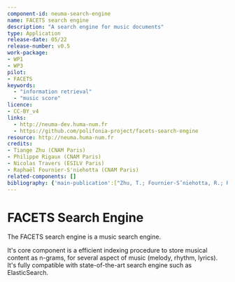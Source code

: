 ```yaml
---
component-id: neuma-search-engine
name: FACETS search engine
description: "A search engine for music documents"
type: Application
release-date: 05/22
release-number: v0.5
work-package:
- WP1 
- WP3
pilot:
- FACETS
keywords:
  - "information retrieval"
  - "music score"
licence:
- CC-BY_v4
links: 
  - http://neuma-dev.huma-num.fr
  - https://github.com/polifonia-project/facets-search-engine
resource: http://neuma.huma-num.fr
credits: 
- Tiange Zhu (CNAM Paris)
- Philippe Rigaux (CNAM Paris)
- Nicolas Travers (ESILV Paris)
- Raphaël Fournier-S'niehotta (CNAM Paris)
related-components: []
bibliography: {'main-publication':["Zhu, T.; Fournier-S’niehotta, R.; Rigaux, P.; Travers, N., A Framework for Content-Based Search in Large Music Collections (https://www.mdpi.com/2504-2289/6/1/23). Big Data Cogn. Comput. 2022, 6, 23. https://doi.org/10.3390/bdcc6010023"]}
--- 
```


# FACETS Search Engine

The FACETS search engine is a music search engine. 

It's core component is a efficient indexing procedure to store musical content as n-grams,
for several aspect of music (melody, rhythm, lyrics). It's fully
compatible with state-of-the-art search engine such as ElasticSearch.
